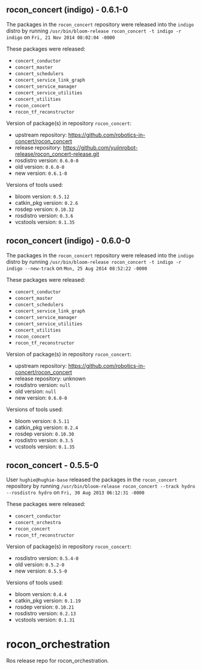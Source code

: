 ## rocon_concert (indigo) - 0.6.1-0

The packages in the `rocon_concert` repository were released into the `indigo` distro by running `/usr/bin/bloom-release rocon_concert -t indigo -r indigo` on `Fri, 21 Nov 2014 08:02:04 -0000`

These packages were released:
- `concert_conductor`
- `concert_master`
- `concert_schedulers`
- `concert_service_link_graph`
- `concert_service_manager`
- `concert_service_utilities`
- `concert_utilities`
- `rocon_concert`
- `rocon_tf_reconstructor`

Version of package(s) in repository `rocon_concert`:
- upstream repository: https://github.com/robotics-in-concert/rocon_concert
- release repository: https://github.com/yujinrobot-release/rocon_concert-release.git
- rosdistro version: `0.6.0-0`
- old version: `0.6.0-0`
- new version: `0.6.1-0`

Versions of tools used:
- bloom version: `0.5.12`
- catkin_pkg version: `0.2.6`
- rosdep version: `0.10.32`
- rosdistro version: `0.3.6`
- vcstools version: `0.1.35`


## rocon_concert (indigo) - 0.6.0-0

The packages in the `rocon_concert` repository were released into the `indigo` distro by running `/usr/bin/bloom-release rocon_concert -t indigo -r indigo --new-track` on `Mon, 25 Aug 2014 08:52:22 -0000`

These packages were released:
- `concert_conductor`
- `concert_master`
- `concert_schedulers`
- `concert_service_link_graph`
- `concert_service_manager`
- `concert_service_utilities`
- `concert_utilities`
- `rocon_concert`
- `rocon_tf_reconstructor`

Version of package(s) in repository `rocon_concert`:
- upstream repository: https://github.com/robotics-in-concert/rocon_concert
- release repository: unknown
- rosdistro version: `null`
- old version: `null`
- new version: `0.6.0-0`

Versions of tools used:
- bloom version: `0.5.11`
- catkin_pkg version: `0.2.4`
- rosdep version: `0.10.30`
- rosdistro version: `0.3.5`
- vcstools version: `0.1.35`


## rocon_concert - 0.5.5-0

User `hughie@hughie-base` released the packages in the `rocon_concert` repository by running `/usr/bin/bloom-release rocon_concert --track hydro --rosdistro hydro` on `Fri, 30 Aug 2013 06:12:31 -0000`

These packages were released:
- `concert_conductor`
- `concert_orchestra`
- `rocon_concert`
- `rocon_tf_reconstructor`

Version of package(s) in repository `rocon_concert`:
- rosdistro version: `0.5.4-0`
- old version: `0.5.2-0`
- new version: `0.5.5-0`

Versions of tools used:
- bloom version: `0.4.4`
- catkin_pkg version: `0.1.19`
- rosdep version: `0.10.21`
- rosdistro version: `0.2.13`
- vcstools version: `0.1.31`


rocon_orchestration
===================

Ros release repo for rocon_orchestration.